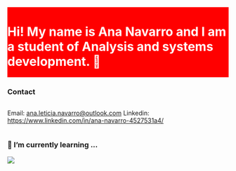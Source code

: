 <div style="
    display: flex;
    flex-direction: column;
    padding: 0;
    margin: 0;
 ">
  <div style="
     background-color: red;
     color: white;  
  ">
    <h1>Hi! My name is Ana Navarro and I am a student of Analysis and systems development. 👋</h1>
   </div
</div>


### Contact
Email: ana.leticia.navarro@outlook.com
Linkedin: https://www.linkedin.com/in/ana-navarro-4527531a4/

### 🌱 I’m currently learning ...
<img src='https://i.pinimg.com/originals/ec/7b/d0/ec7bd0611de16db175d160e203255bec.png' />


